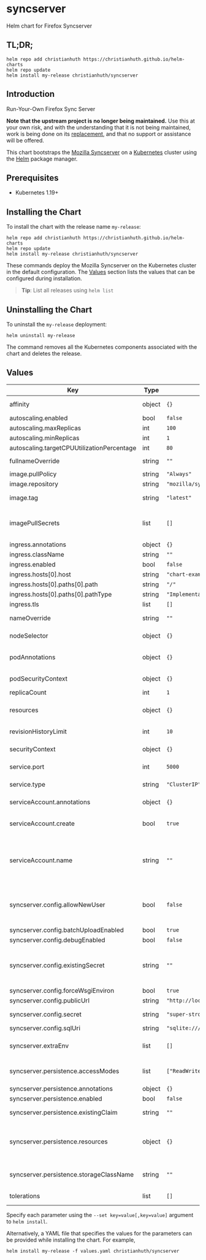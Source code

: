 # syncserver

Helm chart for Firefox Syncserver

## TL;DR;

```console
helm repo add christianhuth https://christianhuth.github.io/helm-charts
helm repo update
helm install my-release christianhuth/syncserver
```

## Introduction

Run-Your-Own Firefox Sync Server

**Note that the upstream project is no longer being maintained.**
Use this at your own risk, and with the understanding that it is not being maintained, work is being done on its [replacement](https://github.com/mozilla-services/syncstorage-rs), and that no support or assistance will be offered.

This chart bootstraps the [Mozilla Syncserver](https://github.com/mozilla-services/syncserver) on a [Kubernetes](http://kubernetes.io) cluster using the [Helm](https://helm.sh) package manager.

## Prerequisites

- Kubernetes 1.19+

## Installing the Chart

To install the chart with the release name `my-release`:

```console
helm repo add christianhuth https://christianhuth.github.io/helm-charts
helm repo update
helm install my-release christianhuth/syncserver
```

These commands deploy the Mozilla Syncserver on the Kubernetes cluster in the default configuration. The [Values](#values) section lists the values that can be configured during installation.

> **Tip**: List all releases using `helm list`

## Uninstalling the Chart

To uninstall the `my-release` deployment:

```console
helm uninstall my-release
```

The command removes all the Kubernetes components associated with the chart and deletes the release.

## Values

| Key                                        | Type   | Default                           | Description                                                                                                            |
| ------------------------------------------ | ------ | --------------------------------- | ---------------------------------------------------------------------------------------------------------------------- |
| affinity                                   | object | `{}`                              | Affinity settings for pod assignment                                                                                   |
| autoscaling.enabled                        | bool   | `false`                           |                                                                                                                        |
| autoscaling.maxReplicas                    | int    | `100`                             |                                                                                                                        |
| autoscaling.minReplicas                    | int    | `1`                               |                                                                                                                        |
| autoscaling.targetCPUUtilizationPercentage | int    | `80`                              |                                                                                                                        |
| fullnameOverride                           | string | `""`                              | String to fully override `"syncserver.fullname"`                                                                       |
| image.pullPolicy                           | string | `"Always"`                        | image pull policy                                                                                                      |
| image.repository                           | string | `"mozilla/syncserver"`            | image repository                                                                                                       |
| image.tag                                  | string | `"latest"`                        | Overrides the image tag                                                                                                |
| imagePullSecrets                           | list   | `[]`                              | If defined, uses a Secret to pull an image from a private Docker registry or repository.                               |
| ingress.annotations                        | object | `{}`                              |                                                                                                                        |
| ingress.className                          | string | `""`                              |                                                                                                                        |
| ingress.enabled                            | bool   | `false`                           |                                                                                                                        |
| ingress.hosts[0].host                      | string | `"chart-example.local"`           |                                                                                                                        |
| ingress.hosts[0].paths[0].path             | string | `"/"`                             |                                                                                                                        |
| ingress.hosts[0].paths[0].pathType         | string | `"ImplementationSpecific"`        |                                                                                                                        |
| ingress.tls                                | list   | `[]`                              |                                                                                                                        |
| nameOverride                               | string | `""`                              | Provide a name in place of `syncserver`                                                                                |
| nodeSelector                               | object | `{}`                              | Node labels for pod assignment                                                                                         |
| podAnnotations                             | object | `{}`                              | Annotations to be added to exporter pods                                                                               |
| podSecurityContext                         | object | `{}`                              | pod-level security context                                                                                             |
| replicaCount                               | int    | `1`                               | Number of replicas                                                                                                     |
| resources                                  | object | `{}`                              | Resource limits and requests for the controller pods.                                                                  |
| revisionHistoryLimit                       | int    | `10`                              | The number of old ReplicaSets to retain                                                                                |
| securityContext                            | object | `{}`                              | container-level security context                                                                                       |
| service.port                               | int    | `5000`                            | Kubernetes port where service is exposed                                                                               |
| service.type                               | string | `"ClusterIP"`                     | Kubernetes service type                                                                                                |
| serviceAccount.annotations                 | object | `{}`                              | Annotations to add to the service account                                                                              |
| serviceAccount.create                      | bool   | `true`                            | Specifies whether a service account should be created                                                                  |
| serviceAccount.name                        | string | `""`                              | The name of the service account to use. If not set and create is true, a name is generated using the fullname template |
| syncserver.config.allowNewUser             | bool   | `false`                           | controls whether the server will accept requests from previously-unseen users                                          |
| syncserver.config.batchUploadEnabled       | bool   | `true`                            |                                                                                                                        |
| syncserver.config.debugEnabled             | bool   | `false`                           |                                                                                                                        |
| syncserver.config.existingSecret           | string | `""`                              | Name of an existing secret containing the syncserver secret under the key syncserver-secret                            |
| syncserver.config.forceWsgiEnviron         | bool   | `true`                            |                                                                                                                        |
| syncserver.config.publicUrl                | string | `"http://localhost:5000"`         |                                                                                                                        |
| syncserver.config.secret                   | string | `"super-strong-secret"`           | Secret to secure the syncserver                                                                                        |
| syncserver.config.sqlUri                   | string | `"sqlite:////data/syncserver.db"` |                                                                                                                        |
| syncserver.extraEnv                        | list   | `[]`                              | additional environment variables to be added to the syncserver pods                                                    |
| syncserver.persistence.accessModes         | list   | `["ReadWriteOnce"]`               | the desired access modes the volume should have.                                                                       |
| syncserver.persistence.annotations         | object | `{}`                              |                                                                                                                        |
| syncserver.persistence.enabled             | bool   | `false`                           |                                                                                                                        |
| syncserver.persistence.existingClaim       | string | `""`                              | provide an existing PersistentVolumeClaim                                                                              |
| syncserver.persistence.resources           | object | `{}`                              | represents the minimum and maximum resources the volume should have.                                                   |
| syncserver.persistence.storageClassName    | string | `""`                              | Name of the StorageClass required by the claim.                                                                        |
| tolerations                                | list   | `[]`                              | Toleration labels for pod assignment                                                                                   |

Specify each parameter using the `--set key=value[,key=value]` argument to `helm install`.

Alternatively, a YAML file that specifies the values for the parameters can be provided while installing the chart. For example,

```console
helm install my-release -f values.yaml christianhuth/syncserver
```
